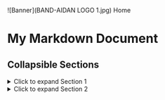 ![Banner](BAND-AIDAN LOGO 1.jpg)
Home
# My Markdown Document

## Collapsible Sections

<details>
  <summary>Click to expand Section 1</summary>
  
  ### Section 1

  This is some collapsible content for Section 1.

  - Item 1
  - Item 2
  - Item 3
</details>

<details>
  <summary>Click to expand Section 2</summary>
  
  ### Section 2

  This is some collapsible content for Section 2.

  ```python
  def hello_world():
      print("Hello, World!")


### Welcome to the official BandAidan website! This website is to show off and flaunt Aidan's life!

## Section Directory

- [All About Aidan!](whoami.md)
- <img src="pulse.gif" alt="Book Image" width="50"/> [Pulse Feed](blog.md)
- <img src="book.gif" alt="Book Image" width="50"/> [Current Reads & Past Favorites](currentread.md)
